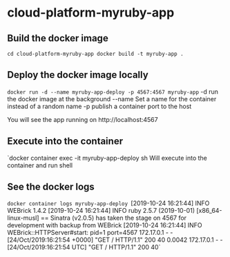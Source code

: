 # cloud-platform-myruby-app

## Build the docker image

`cd cloud-platform-myruby-app
docker build -t myruby-app .`

## Deploy the docker image locally
`docker run -d --name myruby-app-deploy -p 4567:4567 myruby-app`
-d run the docker image at the background
--name Set a name for the container instead of a random name
-p publish a container port to the host

You will see the app running on http://localhost:4567

## Execute into the container
`docker container exec -it myruby-app-deploy sh
Will execute into the container and run shell

## See the docker logs
`docker container logs myruby-app-deploy
`[2019-10-24 16:21:44] INFO  WEBrick 1.4.2
[2019-10-24 16:21:44] INFO  ruby 2.5.7 (2019-10-01) [x86_64-linux-musl]
== Sinatra (v2.0.5) has taken the stage on 4567 for development with backup from WEBrick
[2019-10-24 16:21:44] INFO  WEBrick::HTTPServer#start: pid=1 port=4567
172.17.0.1 - - [24/Oct/2019:16:21:54 +0000] "GET / HTTP/1.1" 200 40 0.0042
172.17.0.1 - - [24/Oct/2019:16:21:54 UTC] "GET / HTTP/1.1" 200 40`




